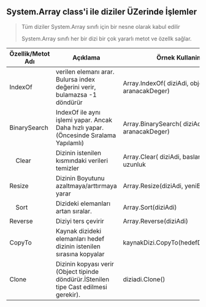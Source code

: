 ## System.Array class'i ile diziler ÜZerinde İşlemler ##

> Tüm diziler System.Array sınıfı için bir nesne olarak kabul edilir
> 
> System.Array sınıfı her bir dizi bir çok yararlı metot ve özellk sağlar.

|Özellik/Metot Adı|Açıklama| Örnek Kullanim|
|---------|---------|---------|
| IndexOf|verilen elemanı arar. Bulursa index değerini verir, bulamazsa -1 döndürür | Array.IndexOf( diziAdi, object aranacakDeger) |
| BinarySearch| IndexOf ile aynı işlemi yapar. Ancak Daha hızlı yapar.(Öncesinde Sıralama Yapılamlı)|Array.BinarySearch( diziAdi, object aranacakDeger) |
| Clear|Dizinin istenilen kısmındaki verileri temizler|   Array.Clear( diziAdi, baslangıçSırası, uzunluk|
| Resize|Dizinin Boyutunu azaltmaya/arttırmaya yarar|   Array.Resize(diziAdi, yeniBoyut) |
| Sort|Dizideki elemanları artan sıralar.|  Array.Sort(diziAdi)  |
| Reverse|Diziyi ters çevirir |  Array.Reverse(diziAdi) |
|CopyTo|Kaynak dizideki elemanları hedef dizinin istenilen sırasına kopyalar|  kaynakDizi.CopyTo(hedefDizi,indexNo) |
|Clone| Dizinin kopyası verir (Object tipinde döndürür.İStenilen tipe Cast edilmesi gerekir).|  diziadi.Clone() |
